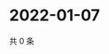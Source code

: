 # 2022-01-07

共 0 条

<!-- BEGIN WEIBO -->
<!-- 最后更新时间 Fri Jan 07 2022 16:11:29 GMT+0800 (China Standard Time) -->

<!-- END WEIBO -->
